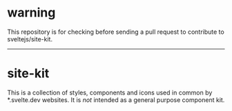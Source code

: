 # warning

This repository is for checking before sending a pull request to contribute to sveltejs/site-kit.

---

# site-kit

This is a collection of styles, components and icons used in common by *.svelte.dev websites. It is *not* intended as a general purpose component kit.